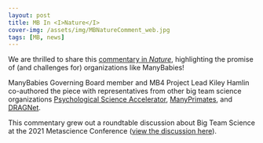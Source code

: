 ```yaml
---
layout: post
title: MB In <I>Nature</I>
cover-img: /assets/img/MBNatureComment_web.jpg
tags: [MB, news]
---
```


We are thrilled to share this [commentary in <I>Nature</I>](https://www.nature.com/articles/d41586-022-00150-2), highlighting the promise of (and challenges for) organizations like ManyBabies! 

ManyBabies Governing Board member and MB4 Project Lead Kiley Hamlin co-authored the piece with representatives from other big team science organizations [Psychological Science Accelerator](https://psysciacc.org), [ManyPrimates](https://manyprimates.github.io), and [DRAGNet](https://dragnetglobal.weebly.com/). 

This commentary grew out a roundtable discussion about Big Team Science at the 2021 Metascience Conference ([view the discussion here](https://www.youtube.com/watch?v=6xnvNA-zycA)).